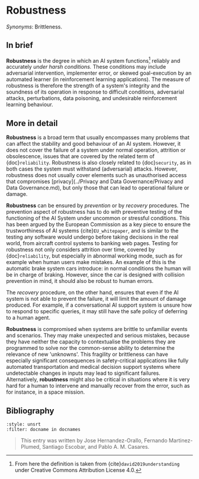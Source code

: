 # Robustness

*Synonyms*: Brittleness.

## In brief

**Robustness** is the degree in which an AI
system functions[^robustness] reliably and accurately *under harsh conditions.*
These conditions may include adversarial intervention, implementer
error, or skewed goal-execution by an automated learner (in
reinforcement learning applications). The measure of robustness is
therefore the strength of a system's integrity and the soundness of its
operation in response to difficult conditions, adversarial attacks,
perturbations, data poisoning, and undesirable reinforcement learning
behaviour.

## More in detail

**Robustness** is a broad term that usually
encompasses many problems that can affect the stability and good
behaviour of an AI system. However, it does not cover the failure of a
system under normal operation, attrition or obsolescence, issues that
are covered by the related term of
{doc}`reliability`. Robustness is also closely
related to {doc}`security`, as in both cases the
system must withstand (adversarial) attacks. However, robustness does
not usually cover elements such as unauthorised access that compromises
[privacy](../Privacy and Data Governance/Privacy and Data Governance.md), but only those that can lead to
operational failure or damage.

**Robustness** can be ensured by *prevention* or
by *recovery* procedures. The prevention aspect of robustness has to do
with preventive testing of the functioning of the AI System under
uncommon or stressful conditions. This has been argued by the European
Commission as a key piece to ensure the trustworthiness of AI systems
{cite}`EU_whitepaper`, and is similar to the testing any software would
undergo before taking decisions in the real world, from aircraft control
systems to banking web pages. Testing for robustness not only considers
attrition over time, covered by {doc}`reliability`,
but especially in abnormal working mode, such as for example when human
users make mistakes. An example of this is the automatic brake system
cars introduce: in normal conditions the human will be in charge of
braking. However, since the car is designed with collision prevention in
mind, it should also be robust to human errors.

The *recovery* procedure, on the other hand, ensures that even if the AI
system is not able to prevent the failure, it will limit the amount of
damage produced. For example, if a conversational AI support system is
unsure how to respond to specific queries, it may still have the safe
policy of deferring to a human agent.

**Robustness** is compromised when systems are
brittle to unfamiliar events and scenarios. They may make unexpected and
serious mistakes, because they have neither the capacity to
contextualise the problems they are programmed to solve nor the
common-sense ability to determine the relevance of new 'unknowns'. This
fragility or brittleness can have especially significant consequences in
safety-critical applications like fully automated transportation and
medical decision support systems where undetectable changes in inputs
may lead to significant failures. Alternatively,
**robustness** might also be critical in
situations where it is very hard for a human to intervene and manually
recover from the error, such as for instance, in a space mission.


## Bibliography

```{bibliography}
:style: unsrt
:filter: docname in docnames
```

> This entry was written by Jose Hernandez-Orallo, Fernando Martinez-Plumed, Santiago Escobar, and Pablo A. M. Casares.

[^robustness]: From here the definition is taken from {cite}`david2019understanding` under Creative Commons Attribution License 4.0.
